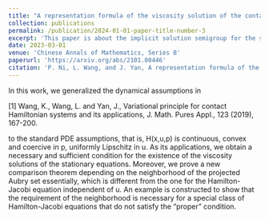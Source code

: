 ```yaml
---
title: "A representation formula of the viscosity solution of the contact Hamilton-Jacobi equation and its applications"
collection: publications
permalink: /publication/2024-01-01-paper-title-number-3
excerpt: 'This paper is about the implicit solution semigroup for the standard PDE assumptions.'
date: 2023-03-01
venue: 'Chinese Annals of Mathematics, Series B'
paperurl: 'https://arxiv.org/abs/2101.00446'
citation: 'P. Ni, L. Wang, and J. Yan, A representation formula of the viscosity solution of the contact Hamilton-Jacobi equation and its applications, Chinese Annals of Mathematics, Series B, to appear.'
---
```


In this work, we generalized the dynamical assumptions in

[1] Wang, K., Wang, L. and Yan, J., Variational principle for contact Hamiltonian systems and its applications, J. Math. Pures Appl., 123 (2019), 167-200.

to the standard PDE assumptions, that is, H(x,u,p) is continuous, convex and coercive in p, uniformly Lipschitz in u. As its applications, we obtain a necessary and sufficient condition for the existence of the viscosity solutions of the stationary equations. Moreover, we prove a new comparison theorem depending on the neighborhood of the projected Aubry set essentially, which is different from the one for the Hamilton-Jacobi equation independent of u. An example is constructed to show that the requirement of the neighborhood is necessary for a special class of Hamilton-Jacobi equations that do not satisfy the “proper” condition.
